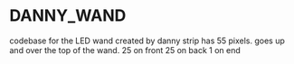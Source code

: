 # DANNY_WAND
codebase for the LED wand created by danny
strip has 55 pixels.
goes up and over the top of the wand.
25 on front
25 on back
1 on end
